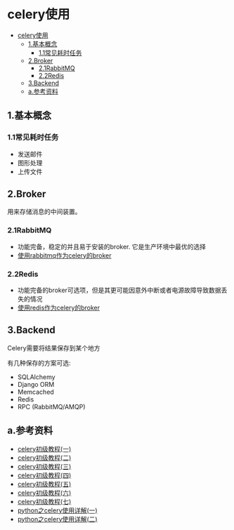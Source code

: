 # celery使用

<!-- TOC -->

- [celery使用](#celery%e4%bd%bf%e7%94%a8)
  - [1.基本概念](#1%e5%9f%ba%e6%9c%ac%e6%a6%82%e5%bf%b5)
    - [1.1常见耗时任务](#11%e5%b8%b8%e8%a7%81%e8%80%97%e6%97%b6%e4%bb%bb%e5%8a%a1)
  - [2.Broker](#2broker)
    - [2.1RabbitMQ](#21rabbitmq)
    - [2.2Redis](#22redis)
  - [3.Backend](#3backend)
  - [a.参考资料](#a%e5%8f%82%e8%80%83%e8%b5%84%e6%96%99)

<!-- /TOC -->

## 1.基本概念

### 1.1常见耗时任务

- 发送邮件
- 图形处理
- 上传文件

## 2.Broker

用来存储消息的中间装置。

### 2.1RabbitMQ

- 功能完备，稳定的并且易于安装的broker. 它是生产环境中最优的选择
- [使用rabbitmq作为celery的broker](http://docs.celeryproject.org/en/latest/getting-started/brokers/rabbitmq.html#broker-rabbitmq)

### 2.2Redis

- 功能完备的broker可选项，但是其更可能因意外中断或者电源故障导致数据丢失的情况
- [使用redis作为celery的broker](http://docs.celeryproject.org/en/latest/getting-started/brokers/redis.html#broker-redis)

## 3.Backend

Celery需要将结果保存到某个地方

有几种保存的方案可选:

- SQLAlchemy
- Django ORM
- Memcached
- Redis
- RPC (RabbitMQ/AMQP)

## a.参考资料

- [celery初级教程(一)](https://blog.csdn.net/mbl114/article/details/78046694)
- [celery初级教程(二)](https://blog.csdn.net/mbl114/article/details/78046825)
- [celery初级教程(三)](https://blog.csdn.net/mbl114/article/details/78046888)
- [celery初级教程(四)](https://blog.csdn.net/mbl114/article/details/78046937)
- [celery初级教程(五)](https://blog.csdn.net/mbl114/article/details/78046961)
- [celery初级教程(六)](https://blog.csdn.net/mbl114/article/details/78047001)
- [celery初级教程(七)](https://blog.csdn.net/mbl114/article/details/78047032)
- [python之celery使用详解(一)](https://www.cnblogs.com/cwp-bg/p/8759638.html)
- [python之celery使用详解(二)](https://www.cnblogs.com/cwp-bg/p/10575688.html)
